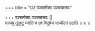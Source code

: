 +++
title = "02 पञ्चलोकाः पञ्चऋतवः"

+++
पञ्चलोकाः पञ्चऋतवः ||  
पञ्चषु तुतुष्टु घ्नोति य एवं विदुषेजं पञ्चौदनं ददाति ॥ २ ॥